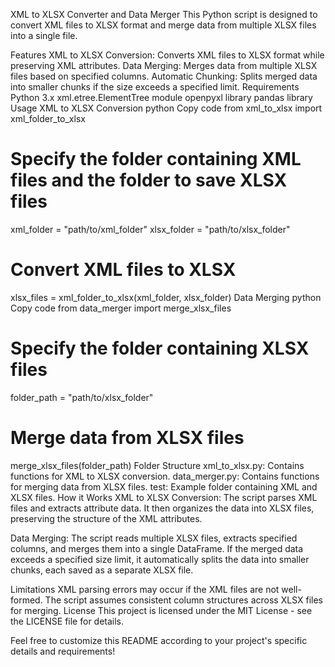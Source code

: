 XML to XLSX Converter and Data Merger
This Python script is designed to convert XML files to XLSX format and merge data from multiple XLSX files into a single file.

Features
XML to XLSX Conversion: Converts XML files to XLSX format while preserving XML attributes.
Data Merging: Merges data from multiple XLSX files based on specified columns.
Automatic Chunking: Splits merged data into smaller chunks if the size exceeds a specified limit.
Requirements
Python 3.x
xml.etree.ElementTree module
openpyxl library
pandas library
Usage
XML to XLSX Conversion
python
Copy code
from xml_to_xlsx import xml_folder_to_xlsx

# Specify the folder containing XML files and the folder to save XLSX files
xml_folder = "path/to/xml_folder"
xlsx_folder = "path/to/xlsx_folder"

# Convert XML files to XLSX
xlsx_files = xml_folder_to_xlsx(xml_folder, xlsx_folder)
Data Merging
python
Copy code
from data_merger import merge_xlsx_files

# Specify the folder containing XLSX files
folder_path = "path/to/xlsx_folder"

# Merge data from XLSX files
merge_xlsx_files(folder_path)
Folder Structure
xml_to_xlsx.py: Contains functions for XML to XLSX conversion.
data_merger.py: Contains functions for merging data from XLSX files.
test: Example folder containing XML and XLSX files.
How it Works
XML to XLSX Conversion: The script parses XML files and extracts attribute data. It then organizes the data into XLSX files, preserving the structure of the XML attributes.

Data Merging: The script reads multiple XLSX files, extracts specified columns, and merges them into a single DataFrame. If the merged data exceeds a specified size limit, it automatically splits the data into smaller chunks, each saved as a separate XLSX file.

Limitations
XML parsing errors may occur if the XML files are not well-formed.
The script assumes consistent column structures across XLSX files for merging.
License
This project is licensed under the MIT License - see the LICENSE file for details.

Feel free to customize this README according to your project's specific details and requirements!
